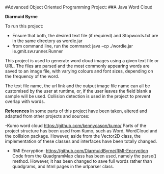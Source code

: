 #Advanced Object Oriented Programming Project: 
##A Java Word Cloud

**Diarmuid Byrne**

To run this project:
- Ensure that both, the desired text file (if required) 
and Stopwords.txt are in the same directory as wordie.jar
- from command line, run the command:
java –cp ./wordie.jar ie.gmit.sw.runner.Runner

This project is used to generate word cloud images using a given text file or URL.
The files are parsed and the most commonly appearing words are saved to an image file, with 
varying colours and font sizes, depending on the frequency of the word.

The text file name, the url link and the output image file 
name can all be customised by the user at runtime, or, if the user leaves the field blank
a sample will be used. Collision detection is used in the project to prevent overlap with words.

**References**
In some parts of this project have been taken, altered and adapted from other projects and sources:

-Kumo word cloud 
https://github.com/kennycason/kumo/
Parts of the project structure has been used from Kumo, such as Word, WordCloud and the collision package. However, aside from the Vector2D class, the implementation of these classes and interfaces have been totally changed. 
- RMI Encryption:
https://github.com/DiarmuidByrne/RMI-Encryption
Code from the QuadgramMap class has been used, namely the parse() method. However, it has been changed to save full words rather than quadgrams, and html pages in the urlparser class.
